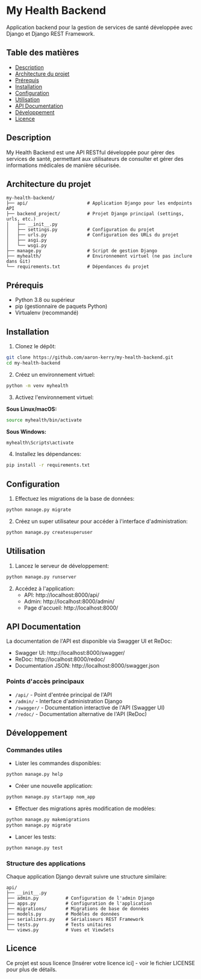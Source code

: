 # My Health Backend

Application backend pour la gestion de services de santé développée avec Django et Django REST Framework.

## Table des matières

- [Description](#description)
- [Architecture du projet](#architecture-du-projet)
- [Prérequis](#prérequis)
- [Installation](#installation)
- [Configuration](#configuration)
- [Utilisation](#utilisation)
- [API Documentation](#api-documentation)
- [Développement](#développement)
- [Licence](#licence)

## Description

My Health Backend est une API RESTful développée pour gérer des services de santé, permettant aux utilisateurs de consulter et gérer des informations médicales de manière sécurisée.

## Architecture du projet

```
my-health-backend/
├── api/                      # Application Django pour les endpoints API
├── backend_project/          # Projet Django principal (settings, urls, etc.)
│   ├── __init__.py
│   ├── settings.py           # Configuration du projet
│   ├── urls.py               # Configuration des URLs du projet
│   ├── asgi.py
│   └── wsgi.py
├── manage.py                 # Script de gestion Django
├── myhealth/                 # Environnement virtuel (ne pas inclure dans Git)
└── requirements.txt          # Dépendances du projet
```

## Prérequis

- Python 3.8 ou supérieur
- pip (gestionnaire de paquets Python)
- Virtualenv (recommandé)

## Installation

1. Clonez le dépôt:

```bash
git clone https://github.com/aaron-kerry/my-health-backend.git
cd my-health-backend
```

2. Créez un environnement virtuel:

```bash
python -m venv myhealth
```

3. Activez l'environnement virtuel:

**Sous Linux/macOS:**
```bash
source myhealth/bin/activate
```

**Sous Windows:**
```bash
myhealth\Scripts\activate
```

4. Installez les dépendances:

```bash
pip install -r requirements.txt
```

## Configuration

1. Effectuez les migrations de la base de données:

```bash
python manage.py migrate
```

2. Créez un super utilisateur pour accéder à l'interface d'administration:

```bash
python manage.py createsuperuser
```

## Utilisation

1. Lancez le serveur de développement:

```bash
python manage.py runserver
```

2. Accédez à l'application:
   - API: http://localhost:8000/api/
   - Admin: http://localhost:8000/admin/
   - Page d'accueil: http://localhost:8000/

## API Documentation

La documentation de l'API est disponible via Swagger UI et ReDoc:

- Swagger UI: http://localhost:8000/swagger/
- ReDoc: http://localhost:8000/redoc/
- Documentation JSON: http://localhost:8000/swagger.json

### Points d'accès principaux

- `/api/` - Point d'entrée principal de l'API
- `/admin/` - Interface d'administration Django
- `/swagger/` - Documentation interactive de l'API (Swagger UI)
- `/redoc/` - Documentation alternative de l'API (ReDoc)

## Développement

### Commandes utiles

- Lister les commandes disponibles:
```bash
python manage.py help
```

- Créer une nouvelle application:
```bash
python manage.py startapp nom_app
```

- Effectuer des migrations après modification de modèles:
```bash
python manage.py makemigrations
python manage.py migrate
```

- Lancer les tests:
```bash
python manage.py test
```

### Structure des applications

Chaque application Django devrait suivre une structure similaire:

```
api/
├── __init__.py
├── admin.py          # Configuration de l'admin Django
├── apps.py           # Configuration de l'application
├── migrations/       # Migrations de base de données
├── models.py         # Modèles de données
├── serializers.py    # Sérialiseurs REST Framework
├── tests.py          # Tests unitaires
└── views.py          # Vues et ViewSets
```

## Licence

Ce projet est sous licence [Insérer votre licence ici] - voir le fichier LICENSE pour plus de détails.